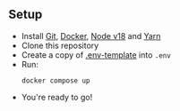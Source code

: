 ## Setup

- Install [Git](https://git-scm.com/), [Docker](https://www.docker.com/), [Node v18](https://nodejs.org/en/download/) and [Yarn](https://yarnpkg.com/)
- Clone this repository
- Create a copy of [.env-template](./.env-template) into `.env`
- Run:
  ```
  docker compose up
  ```
- You're ready to go!
